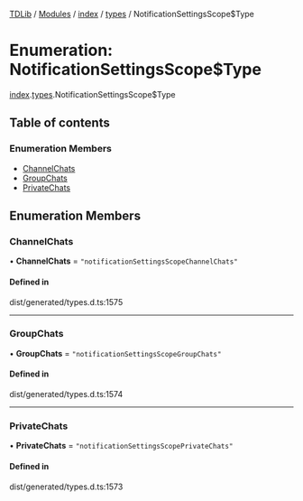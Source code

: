 [TDLib](../README.md) / [Modules](../modules.md) / [index](../modules/index.md) / [types](../modules/index.types.md) / NotificationSettingsScope$Type

# Enumeration: NotificationSettingsScope$Type

[index](../modules/index.md).[types](../modules/index.types.md).NotificationSettingsScope$Type

## Table of contents

### Enumeration Members

- [ChannelChats](index.types.NotificationSettingsScope_Type.md#channelchats)
- [GroupChats](index.types.NotificationSettingsScope_Type.md#groupchats)
- [PrivateChats](index.types.NotificationSettingsScope_Type.md#privatechats)

## Enumeration Members

### ChannelChats

• **ChannelChats** = ``"notificationSettingsScopeChannelChats"``

#### Defined in

dist/generated/types.d.ts:1575

___

### GroupChats

• **GroupChats** = ``"notificationSettingsScopeGroupChats"``

#### Defined in

dist/generated/types.d.ts:1574

___

### PrivateChats

• **PrivateChats** = ``"notificationSettingsScopePrivateChats"``

#### Defined in

dist/generated/types.d.ts:1573
